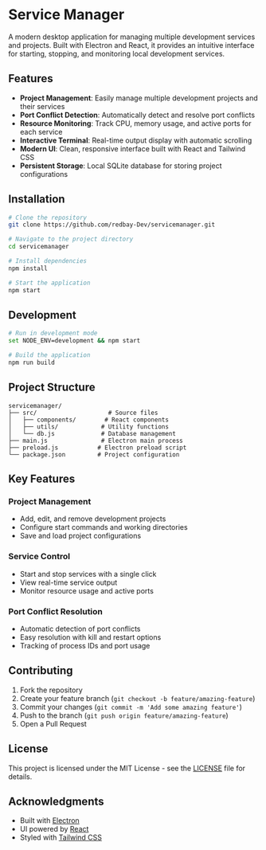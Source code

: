 # Service Manager

A modern desktop application for managing multiple development services and projects. Built with Electron and React, it provides an intuitive interface for starting, stopping, and monitoring local development services.

## Features

- **Project Management**: Easily manage multiple development projects and their services
- **Port Conflict Detection**: Automatically detect and resolve port conflicts
- **Resource Monitoring**: Track CPU, memory usage, and active ports for each service
- **Interactive Terminal**: Real-time output display with automatic scrolling
- **Modern UI**: Clean, responsive interface built with React and Tailwind CSS
- **Persistent Storage**: Local SQLite database for storing project configurations

## Installation

```bash
# Clone the repository
git clone https://github.com/redbay-Dev/servicemanager.git

# Navigate to the project directory
cd servicemanager

# Install dependencies
npm install

# Start the application
npm start
```

## Development

```bash
# Run in development mode
set NODE_ENV=development && npm start

# Build the application
npm run build
```

## Project Structure

```
servicemanager/
├── src/                    # Source files
│   ├── components/        # React components
│   ├── utils/            # Utility functions
│   └── db.js             # Database management
├── main.js               # Electron main process
├── preload.js           # Electron preload script
└── package.json         # Project configuration
```

## Key Features

### Project Management
- Add, edit, and remove development projects
- Configure start commands and working directories
- Save and load project configurations

### Service Control
- Start and stop services with a single click
- View real-time service output
- Monitor resource usage and active ports

### Port Conflict Resolution
- Automatic detection of port conflicts
- Easy resolution with kill and restart options
- Tracking of process IDs and port usage

## Contributing

1. Fork the repository
2. Create your feature branch (`git checkout -b feature/amazing-feature`)
3. Commit your changes (`git commit -m 'Add some amazing feature'`)
4. Push to the branch (`git push origin feature/amazing-feature`)
5. Open a Pull Request

## License

This project is licensed under the MIT License - see the [LICENSE](LICENSE) file for details.

## Acknowledgments

- Built with [Electron](https://www.electronjs.org/)
- UI powered by [React](https://reactjs.org/)
- Styled with [Tailwind CSS](https://tailwindcss.com/)
